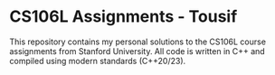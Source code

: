 # CS106L Assignments - Tousif

This repository contains my personal solutions to the CS106L course assignments from Stanford University. All code is written in C++ and compiled using modern standards (C++20/23).
